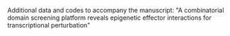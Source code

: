 Additional data and codes to accompany the manuscript: 
"A combinatorial domain screening platform reveals epigenetic effector interactions for transcriptional perturbation"

